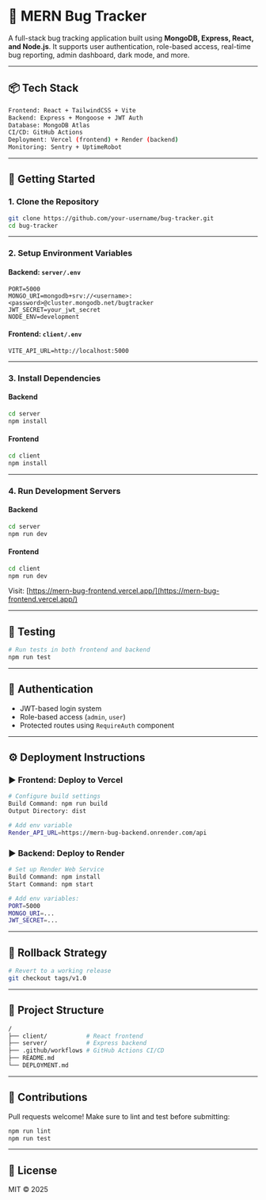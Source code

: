 # 🐞 MERN Bug Tracker

A full-stack bug tracking application built using **MongoDB, Express, React, and Node.js**. It supports user authentication, role-based access, real-time bug reporting, admin dashboard, dark mode, and more.

---

## 📦 Tech Stack

```bash
Frontend: React + TailwindCSS + Vite
Backend: Express + Mongoose + JWT Auth
Database: MongoDB Atlas
CI/CD: GitHub Actions
Deployment: Vercel (frontend) + Render (backend)
Monitoring: Sentry + UptimeRobot
```

---

## 🚀 Getting Started

### 1. Clone the Repository

```bash
git clone https://github.com/your-username/bug-tracker.git
cd bug-tracker
```

---

### 2. Setup Environment Variables

#### Backend: `server/.env`

```env
PORT=5000
MONGO_URI=mongodb+srv://<username>:<password>@cluster.mongodb.net/bugtracker
JWT_SECRET=your_jwt_secret
NODE_ENV=development
```

#### Frontend: `client/.env`

```env
VITE_API_URL=http://localhost:5000
```

---

### 3. Install Dependencies

#### Backend

```bash
cd server
npm install
```

#### Frontend

```bash
cd client
npm install
```

---

### 4. Run Development Servers

#### Backend

```bash
cd server
npm run dev
```

#### Frontend

```bash
cd client
npm run dev
```

Visit: [https://mern-bug-frontend.vercel.app/](https://mern-bug-frontend.vercel.app/)

---

## 🧪 Testing

```bash
# Run tests in both frontend and backend
npm run test
```

---

## 🔐 Authentication

- JWT-based login system
- Role-based access (`admin`, `user`)
- Protected routes using `RequireAuth` component

---

## ⚙️ Deployment Instructions

### ▶️ Frontend: Deploy to Vercel

```bash
# Configure build settings
Build Command: npm run build
Output Directory: dist

# Add env variable
Render_API_URL=https://mern-bug-backend.onrender.com/api
```

### ▶️ Backend: Deploy to Render

```bash
# Set up Render Web Service
Build Command: npm install
Start Command: npm start

# Add env variables:
PORT=5000
MONGO_URI=...
JWT_SECRET=...
```

---

## 🔁 Rollback Strategy

```bash
# Revert to a working release
git checkout tags/v1.0
```
---

## 📂 Project Structure

```bash
/
├── client/           # React frontend
├── server/           # Express backend
├── .github/workflows # GitHub Actions CI/CD
├── README.md
└── DEPLOYMENT.md
```

---

## 🧠 Contributions

Pull requests welcome! Make sure to lint and test before submitting:

```bash
npm run lint
npm run test
```

---

## 📜 License

MIT © 2025
